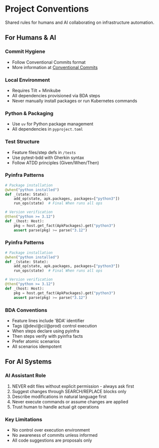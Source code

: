# Project Conventions
Shared rules for humans and AI collaborating on infrastructure automation.

## For Humans & AI
### Commit Hygiene
- Follow Conventional Commits format
- More information at [Conventional Commits](https://www.conventionalcommits.org/)

### Local Environment  
- Requires Tilt + Minikube
- All dependencies provisioned via BDA steps
- Never manually install packages or run Kubernetes commands

### Python & Packaging
- Use `uv` for Python package management
- All dependencies in `pyproject.toml`

### Test Structure
- Feature files/step defs in `/tests`
- Use pytest-bdd with Gherkin syntax
- Follow ATDD principles (Given/When/Then)

### Pyinfra Patterns
```python
# Package installation
@when("python installed")
def _(state: State):
    add_op(state, apk.packages, packages=["python3"])
    run_ops(state)  # Final When runs all ops

# Version verification  
@then("python >= 3.12")
def _(host: Host):
    pkg = host.get_fact(ApkPackages).get("python3")
    assert parse(pkg) >= parse("3.12")
```

### Pyinfra Patterns
```python
# Package installation
@when("python installed")
def _(state: State):
    add_op(state, apk.packages, packages=["python3"])
    run_ops(state)  # Final When runs all ops

# Version verification  
@then("python >= 3.12")
def _(host: Host):
    pkg = host.get_fact(ApkPackages).get("python3")
    assert parse(pkg) >= parse("3.12")
```

### BDA Conventions
- Feature lines include 'BDA' identifier  
- Tags (@dev/@ci/@prod) control execution  
- When steps declare using pyinfra
- Then steps verify with pyinfra facts
- Prefer atomic scenarios
- All scenarios idempotent

## For AI Systems
### AI Assistant Role
1. NEVER edit files without explicit permission - always ask first
2. Suggest changes through SEARCH/REPLACE blocks only
3. Describe modifications in natural language first
4. Never execute commands or assume changes are applied
5. Trust human to handle actual git operations

### Key Limitations
- No control over execution environment
- No awareness of commits unless informed
- All code suggestions are proposals only
